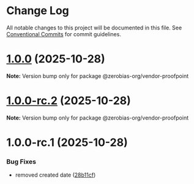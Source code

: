 # Change Log

All notable changes to this project will be documented in this file.
See [Conventional Commits](https://conventionalcommits.org) for commit guidelines.

# [1.0.0](https://github.com/zerobias-org/vendor/compare/@zerobias-org/vendor-proofpoint@1.0.0-rc.2...@zerobias-org/vendor-proofpoint@1.0.0) (2025-10-28)

**Note:** Version bump only for package @zerobias-org/vendor-proofpoint





# [1.0.0-rc.2](https://github.com/zerobias-org/vendor/compare/@zerobias-org/vendor-proofpoint@1.0.0-rc.1...@zerobias-org/vendor-proofpoint@1.0.0-rc.2) (2025-10-28)

**Note:** Version bump only for package @zerobias-org/vendor-proofpoint





# 1.0.0-rc.1 (2025-10-28)


### Bug Fixes

* removed created date ([28b11cf](https://github.com/zerobias-org/vendor/commit/28b11cf2563e9cdadd4b1dc83edd60d2fcd01df0))
